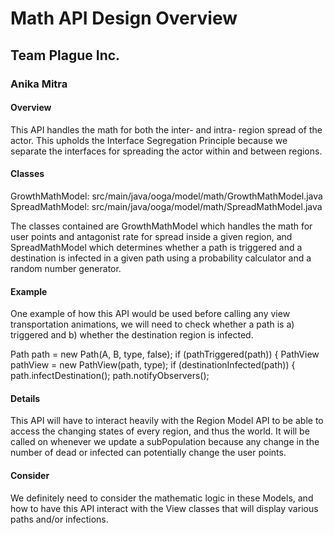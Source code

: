# Math API Design Overview
## Team Plague Inc.
### Anika Mitra

#### Overview
This API handles the math for both the inter- and intra- region spread of the actor. This upholds the
Interface Segregation Principle because we separate the interfaces for spreading the actor within 
and between regions.

#### Classes
GrowthMathModel: src/main/java/ooga/model/math/GrowthMathModel.java
SpreadMathModel: src/main/java/ooga/model/math/SpreadMathModel.java

The classes contained are GrowthMathModel which handles the math for user points and antagonist rate for 
spread inside a given region, and SpreadMathModel which determines whether a path is triggered and
a destination is infected in a given path using a probability calculator and a random number generator.

#### Example
One example of how this API would be used before calling any view transportation animations, we will need to
check whether a path is a) triggered and b) whether the destination region is infected.

Path path = new Path(A, B, type, false);
if (pathTriggered(path)) {
    PathView pathView = new PathView(path, type);
    if (destinationInfected(path)) {
        path.infectDestination();
    path.notifyObservers();

#### Details
This API will have to interact heavily with the Region Model API to be able to access the changing states
of every region, and thus the world. It will be called on whenever we update a subPopulation because
any change in the number of dead or infected can potentially change the user points.

#### Consider
We definitely need to consider the mathematic logic in these Models, and how to have this API interact with the
View classes that will display various paths and/or infections.